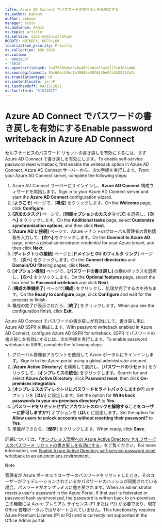 ```yaml
---
title: Azure AD Connect でパスワードの書き戻しを有効にする
ms.author: pebaum
author: pebaum
manager: scotv
ms.audience: Admin
ms.topic: article
ms.service: o365-administration
ROBOTS: NOINDEX, NOFOLLOW
localization_priority: Priority
ms.collection: Adm_O365
ms.custom:
- "9002933"
- "5615"
ms.openlocfilehash: 2ad7568bded3c8e4832e0e433a2d715e6307e4bb
ms.sourcegitcommit: 8bc60ec34bc1e40685e3976576e04a2623f63a7c
ms.translationtype: HT
ms.contentlocale: ja-JP
ms.lasthandoff: 04/15/2021
ms.locfileid: "51814017"
---
```

# <a name="enable-password-writeback-in-azure-ad-connect"></a><span data-ttu-id="7d100-102">Azure AD Connect でパスワードの書き戻しを有効にする</span><span class="sxs-lookup"><span data-stu-id="7d100-102">Enable password writeback in Azure AD Connect</span></span>

<span data-ttu-id="7d100-103">セルフサービスのパスワード リセットの書き戻しを有効にするには、まず Azure AD Connect で書き戻しを有効にします。</span><span class="sxs-lookup"><span data-stu-id="7d100-103">To enable self-service password reset writeback, first enable the writeback option in Azure AD Connect.</span></span> <span data-ttu-id="7d100-104">Azure AD Connect サーバーから、次の手順を実行します。</span><span class="sxs-lookup"><span data-stu-id="7d100-104">From your Azure AD Connect server, complete the following steps:</span></span>

1. <span data-ttu-id="7d100-105">Azure AD Connect サーバーにサインインし、**Azure AD Connect** 構成ウィザードを開始します。</span><span class="sxs-lookup"><span data-stu-id="7d100-105">Sign in to your Azure AD Connect server and start the **Azure AD Connect** configuration wizard.</span></span>
2. <span data-ttu-id="7d100-106">[**ようこそ**] ページで、[**構成**] をクリックします。</span><span class="sxs-lookup"><span data-stu-id="7d100-106">On the **Welcome** page, click **Configure**.</span></span>
3. <span data-ttu-id="7d100-107">**[追加のタスク]** ページで、**[同期オプションのカスタマイズ]** を選択し、**[次へ]** をクリックします。</span><span class="sxs-lookup"><span data-stu-id="7d100-107">On the **Additional tasks** page, select **Customize synchronization options**, and then click **Next**.</span></span>
4. <span data-ttu-id="7d100-108">**[Azure AD に接続]** ページで、Azure テナントのグローバル管理者の資格情報を入力して、**[次へ]** をクリックします。</span><span class="sxs-lookup"><span data-stu-id="7d100-108">On the **Connect to Azure AD** page, enter a global administrator credential for your Azure tenant, and then click **Next**.</span></span>
5. <span data-ttu-id="7d100-109">[**ディレクトリの接続**] ページと[**ドメインと OU のフィルタ リング**] ページで、[**次へ**] をクリックします。</span><span class="sxs-lookup"><span data-stu-id="7d100-109">On the **Connect directories** and **Domain/OU** filtering pages, click **Next**.</span></span>
6. <span data-ttu-id="7d100-110">**[オプション機能]** ページで、**[パスワードの書き戻し]** の横のボックスを選択し、**[次へ]** をクリックします。</span><span class="sxs-lookup"><span data-stu-id="7d100-110">On the **Optional features** page, select the box next to **Password writeback** and click **Next**.</span></span>
7. <span data-ttu-id="7d100-111">[**構成の準備完了**] ページで[**構成**] をクリックし、処理が完了するのを待ちます。</span><span class="sxs-lookup"><span data-stu-id="7d100-111">On the **Ready to configure** page, click **Configure** and wait for the process to finish.</span></span>
8. <span data-ttu-id="7d100-112">構成の完了が表示されたら、[**終了**] をクリックします。</span><span class="sxs-lookup"><span data-stu-id="7d100-112">When you see the configuration finish, click **Exit**.</span></span>

<span data-ttu-id="7d100-113">Azure AD Connect でパスワードの書き戻しが有効にして、書き戻し用に Azure AD SSPR を構成します。</span><span class="sxs-lookup"><span data-stu-id="7d100-113">With password writeback enabled in Azure AD Connect, configure Azure AD SSPR for writeback.</span></span>  <span data-ttu-id="7d100-114">SSPR でパスワードの書き戻しを有効にするには、次の手順を実行します。</span><span class="sxs-lookup"><span data-stu-id="7d100-114">To enable password writeback in SSPR, complete the following steps:</span></span>

1. <span data-ttu-id="7d100-115">グローバル管理者アカウントを使用して Azure ポータルにサインインします。</span><span class="sxs-lookup"><span data-stu-id="7d100-115">Sign in to the Azure portal using a global administrator account.</span></span>
2. <span data-ttu-id="7d100-116">[**Azure Active Directory**] を検索して選択し、[**パスワードのリセット**] をクリックして、[**オンプレミスの統合**] をクリックします。</span><span class="sxs-lookup"><span data-stu-id="7d100-116">Search for and select **Azure Active Directory**, click **Password reset**, then click **On-premises integration**.</span></span>
3. <span data-ttu-id="7d100-117">[**オンプレミスのディレクトリにパスワードをライトバックしますか?**] のオプションを [**はい**] に設定します。</span><span class="sxs-lookup"><span data-stu-id="7d100-117">Set the option for **Write back passwords to your on-premises directory?** to **Yes**.</span></span>
4. <span data-ttu-id="7d100-118">[**パスワードをリセットせずにアカウントのロックを解除することをユーザーに許可しますか?**] オプションを [**はい**] に設定します。</span><span class="sxs-lookup"><span data-stu-id="7d100-118">Set the option for **Allow users to unlock accounts without resetting their password?** to **Yes**.</span></span>
5. <span data-ttu-id="7d100-119">準備ができたら、[**保存**] をクリックします。</span><span class="sxs-lookup"><span data-stu-id="7d100-119">When ready, click **Save**.</span></span>

<span data-ttu-id="7d100-120">詳細については、「[オンプレミス環境への Azure Active Directory セルフサービスのパスワード リセットの書き戻しを有効にする](https://docs.microsoft.com/azure/active-directory/authentication/tutorial-enable-sspr-writeback)」をご覧ください。</span><span class="sxs-lookup"><span data-stu-id="7d100-120">For more information, see [Enable Azure Active Directory self-service password reset writeback to an on-premises environment](https://docs.microsoft.com/azure/active-directory/authentication/tutorial-enable-sspr-writeback).</span></span>

> [!NOTE]
>  <span data-ttu-id="7d100-121">管理者が Azure ポータルでユーザーのパスワードをリセットしたとき、そのユーザーがフェデレーションされているかパスワードのハッシュが同期されている場合、パスワードがオンプレミスに書き戻されます。</span><span class="sxs-lookup"><span data-stu-id="7d100-121">When an administrator resets a user's password in the Azure Portal, if that user is federated or password hash synchronized, the password is written back to on-premises.</span></span> <span data-ttu-id="7d100-122">この機能には Azure プレミアム ライセンス (P1 または P2) が必要であり、現在 Office 管理ポータルではサポートされていません。</span><span class="sxs-lookup"><span data-stu-id="7d100-122">This functionality requires Azure Premium License (P1 or P2) and is currently not supported in the Office Admin portal.</span></span>

